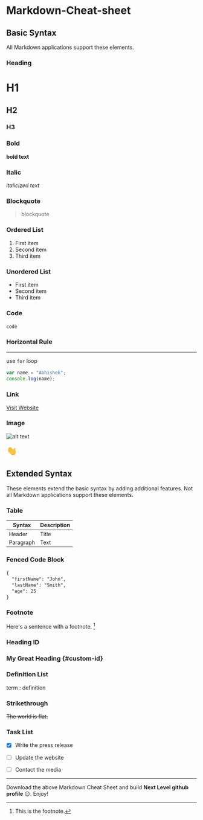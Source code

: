 # Markdown-Cheat-sheet

## Basic Syntax

All Markdown applications support these elements.

### Heading

# H1
## H2
### H3

### Bold

**bold text**

### Italic

*italicized text*

### Blockquote

>blockquote

### Ordered List

1. First item
1. Second item
1. Third item

### Unordered List

- First item
- Second item
- Third item

### Code

`code`

### Horizontal Rule

---

use `for` loop

```javascript
var name = "Abhishek";
console.log(name);
```

### Link

[Visit Website](https://www.google.com)

### Image

![alt text](image.jpg)

![](waving.gif)

## Extended Syntax

These elements extend the basic syntax by adding additional features. Not all Markdown applications support these elements.

### Table

| Syntax | Description |
| ----------- | ----------- |
| Header | Title |
| Paragraph | Text |

### Fenced Code Block

```
{
  "firstName": "John",
  "lastName": "Smith",
  "age": 25
}
```

### Footnote

Here's a sentence with a footnote. [^1]

[^1]: This is the footnote.

### Heading ID

### My Great Heading {#custom-id}

### Definition List

term
: definition

### Strikethrough

~~The world is flat.~~

### Task List

- [x] Write the press release
- [ ] Update the website
- [ ] Contact the media


---
Download the above Markdown Cheat Sheet and build **Next Level github profile** 😉.
Enjoy!

